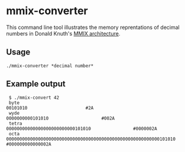 # mmix-converter

This command line tool illustrates the memory reprentations of decimal numbers in Donald Knuth's [MMIX architecture](http://mmix.cs.hm.edu/).

## Usage

```
./mmix-converter *decimal number*
```

## Example output

```
 $ ./mmix-convert 42
 byte                                                           00101010                      #2A
 wyde                                                   0000000000101010                    #002A
 tetra                                  00000000000000000000000000101010                #0000002A
 octa   0000000000000000000000000000000000000000000000000000000000101010        #000000000000002A
```
